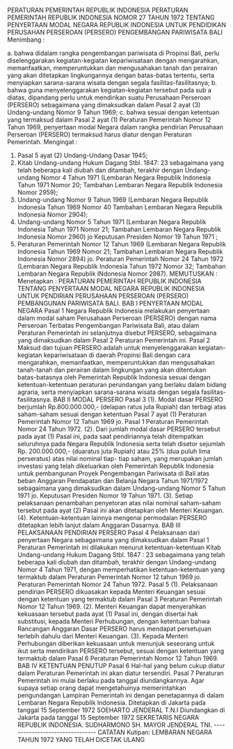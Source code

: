  PERATURAN PEMERINTAH REPUBLIK INDONESIA PERATURAN PEMERINTAH REPUBLIK INDONESIA NOMOR 27 TAHUN 1972 TENTANG PENYERTAAN MODAL NEGARA REPUBLIK INDONESIA UNTUK PENDIDIKAN PERUSAHAN PERSEROAN (PERSERO) PENGEMBANGAN PARIWISATA BALI
Menimbang :

a. bahwa didalam rangka pengembangan pariwisata di Propinsi Bali, perlu diselenggarakan kegiatan-kegiatan kepariwisataan dengan mengarahkan, memanfaatkan, memperuntukkan dan mengusahakan tanah dan perairan yang akan ditetapkan lingkungannya dengan batas-batas tertentu, serta menyiapkan sarana-sarana wisata dengan segala fasilitas-fasilitasnya;
b. bahwa guna menyelenggarakan kegiatan-kegiatan tersebut pada sub a diatas, dipandang perlu untuk mendirikan suatu Perusahaan Perseroan (PERSERO) sebagaimana yang dimaksudkan dalam Pasal 2 ayat (3) Undang-undang Nomor 9 Tahun 1969;
c. bahwa sesuai dengan ketentuan yang termaksud dalam Pasal 2 ayat (1) Peraturan Pemerintah Nomor 12 Tahun 1969, penyertaan modal Negara dalam rangka pendirian Perusahaan Perseroan (PERSERO) termaksud harus diatur dengan Peraturan Pemerintah.
Mengingat :

1. Pasal 5 ayat (2) Undang-Undang Dasar 1945;
2. Kitab Undang-undang Hukum Dagang Stbl. 1847: 23 sebagaimana yang telah beberapa kali diubah dan ditambah, terakhir dengan Undang-undang Nomor 4 Tahun 1971 (Lembaran Negara Republik Indonesia Tahun 1971 Nomor 20; Tambahan Lembaran Negara Republik Indonesia Nomor 2959);
3. Undang-undang Nomor 9 Tahun 1969 (Lembaran Negara Republik Indonesia Tahun 1969 Nomor 40 Tambahan Lembaran Negara Republik Indonesia Nomor 2904);
4. Undang-undang Nomor 5 Tahun 1971 (Lembaran Negara Republik Indonesia Tahun 1971 Nomor 21; Tambahan Lembaran Negara Republik Indonesia Nomor 2960) jo Keputusan Presiden Nomor 19 Tahun 1971 ;
5. Peraturan Pemerintah Nomor 12 Tahun 1969 (Lembaran Negara Republik Indonesia Tahun 1969 Nomor 21; Tambahan Lembaran Negara Republik Indonesia Nomor 2894) jo. Peraturan Pemerintah Nomor 24 Tahun 1972 (Lembaran Negara Republik Indonesia Tahun 1972 Nomor 32; Tambahan Lembaran Negara Republik INdonesia Nomor 2987).
MEMUTUSKAN :
 Menetapkan : PERATURAN PEMERINTAH REPUBLIK INDONESIA TENTANG PENYERTAAN MODAL NEGARA REPUBLIK INDONESIA UNTUK PENDIRIAN PERUSAHAAN PERSEROAN (PERSERO) PEMBANGUNAN PARIWISATA BALI.
BAB I PENYERTAAN MODAL NEGARA
Pasal 1
Negara Republik Indonesia melakukan penyertaan dalam modal saham Perusahaan Perseroan (PERSERO) dengan nama Perseroan Terbatas Pengembangan Pariwisata Bali, atau dalam Peraturan Pemerintah ini selanjutnya disebut PERSERO, sebagaimana yang dimaksudkan dalam Pasal 2 Peraturan Pemerintah ini.
Pasal 2
Maksud dan tujuan PERSERO adalah untuk menyelenggarakan kegiatan-kegiatan kepariwisataan di daerah Propinsi Bali dengan cara mengarahkan, memanfaatkan, memperuntukkan dan mengusahakan tanah-tanah dan perairan dalam lingkungan yang akan ditentukan batas-batasnya oleh Pemerintah Republik Indonesia sesuai dengan ketentuan-ketentuan peraturan perundangan yang berlaku dalam bidang agraria, serta menyiapkan sarana-sarana wisata dengan segala fasilitas-fasilitasnya.
BAB II MODAL PERSERO
Pasal 3
(1). Modal dasar PERSERO berjumlah Rp.800.000.000,- (delapan ratus juta Rupiah) dan terbagi atas saham-saham sesuai dengan ketentuan Pasal 7 ayat (1) Peraturan Pemerintah Nomor 12 Tahun 1969 jo. Pasal 1 Peraturan Pemerintah Nomor 24 Tahun 1972.
(2). Dari jumlah modal dasar PERSERO tersebut pada ayat (1) Pasal ini, pada saat pendiriannya telah ditempatkan seluruhnya pada Negara Republik Indonesia serta telah disetor sejumlah Rp. 200.000.000,- (duaratus juta Rupiah) atau 25% (dua puluh lima perseratus) atas nilai nominal tiap- tiap saham, yang merupakan jumlah investasi yang telah dikeluarkan oleh Pemerintah Republik Indonesia untuk pembangunan Proyek Pengembangan Pariwisata di Bali atas beban Anggaran Pendapatan dan Belanja Negara Tahun 1971/1972 sebagaimana yang dimaksudkan dalam Undang-undang Nomor 5 Tahun 1971 jo. Keputusan Presiden Nomor 19 Tahun 1971.
(3). Setiap pelaksanaan penambahan penyetoran atas nilai nominal saham-saham tersebut pada ayat (2) Pasal ini akan ditetapkan oleh Menteri Keuangan.
(4). Ketentuan-ketentuan lainnya mengenai permodalan PERSERO ditetapkan lebih lanjut dalam Anggaran Dasarnya.
BAB III PELAKSANAAN PENDIRIAN PERSERO
Pasal 4
Pelaksanaan dari penyertaan Negara sebagaimana yang dimaksudkan dalam Pasal 1 Peraturan Pemerintah ini dilakukan menurut ketentuan-ketentuan Kitab Undang-undang Hukum Dagang Stbl. 1847 : 23 sebagaimana yang telah beberapa kali diubah dan ditambah, terakhir dengan Undang-undang Nomor 4 Tahun 1971, dengan memperhatikan ketentuan-ketentuan yang termaktub dalam Peraturan Pemerintah Nomor 12 tahun 1969 jo. Peraturan Pemerintah Nomor 24 Tahun 1972.
Pasal 5
(1). Pelaksanaan pendirian PERSERO dikuasakan kepada Menteri Keuangan sesuai dengan ketentuan yang termaktub dalam Pasal 3 Peraturan Pemerintah Nomor 12 Tahun 1969.
(2). Menteri Keuangan dapat menyerahkan kekuasaan tersebut pada ayat (1) Pasal ini, dengan disertai hak substitusi, kepada Menteri Perhubungan, dengan ketentuan bahwa Rancangan Anggaran Dasar PERSERO harus mendapat persetujuan terlebih dahulu dari Menteri Keuangan.
(3). Kepada Menteri Perhubungan diberikan kekuasaan untuk menunjuk seseorang untuk ikut serta mendirikan PERSERO tersebut, sesuai dengan ketentuan yang termaktub dalam Pasal 6 Peraturan Pemerintah Nomor 12 Tahun 1969.
BAB IV KETENTUAN PENUTUP
Pasal 6
Hal-hal yang belum cukup diatur dalam Peraturan Pemerintah ini akan diatur tersendiri.
Pasal 7
Peraturan Pemerintah ini mulai berlaku pada tanggal diundangkannya. Agar supaya setiap orang dapat mengetahuinya memerintahkan pengundangan Lampiran Pemerintah ini dengan penetapannya di dalam Lembaran Negara Republik Indonesia. Ditetapkan di Jakarta pada tanggal 15 September 1972 SOEHARTO JENDERAL T.N.I Diundangkan di Jakarta pada tanggal 15 September 1972 SEKRETARIS NEGARA REPUBLIK INDONESIA. SUDHARMONO SH. MAYOR JENDERAL TNI. -------------------------------- CATATAN Kutipan: LEMBARAN NEGARA TAHUN 1972 YANG TELAH DICETAK ULANG